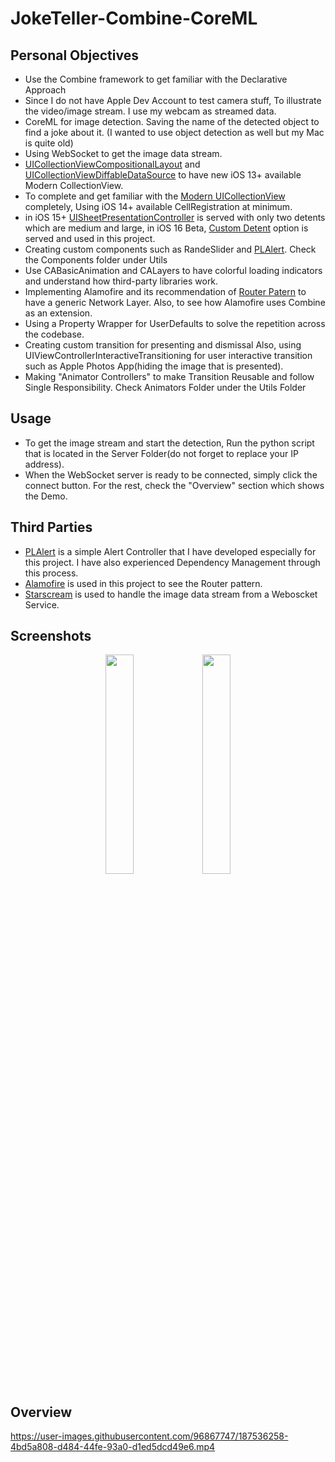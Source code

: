 # JokeTeller-Combine-CoreML

## Personal Objectives
- Use the Combine framework to get familiar with the Declarative Approach
- Since I do not have Apple Dev Account to test camera stuff, To illustrate the video/image stream. I use my webcam as streamed data.
- CoreML for image detection. Saving the name of the detected object to find a joke about it. (I wanted to use object detection as well but my Mac is quite old)
- Using WebSocket to get the image data stream.
- [UICollectionViewCompositionalLayout](https://developer.apple.com/documentation/uikit/uicollectionviewcompositionallayout) and [UICollectionViewDiffableDataSource](https://developer.apple.com/documentation/uikit/uicollectionviewdiffabledatasource) to have new iOS 13+ available Modern CollectionView.
- To complete and get familiar with the [Modern UICollectionView](https://developer.apple.com/documentation/uikit/views_and_controls/collection_views/implementing_modern_collection_views) completely, Using iOS 14+ available CellRegistration at minimum.
- in iOS 15+ [UISheetPresentationController](https://developer.apple.com/documentation/uikit/uisheetpresentationcontroller) is served with only two detents which are medium and large, in iOS 16 Beta, [Custom Detent](https://developer.apple.com/documentation/swiftui/presentationdetent/custom(_:)?changes=__6) option is served and used in this project.
- Creating custom components such as RandeSlider and [PLAlert](https://github.com/baris-cakmak/PLAlert). Check the Components folder under Utils
- Use CABasicAnimation and CALayers to have colorful loading indicators and understand how third-party libraries work.
- Implementing Alamofire and its recommendation of [Router Patern](https://github.com/Alamofire/Alamofire/blob/master/Documentation/AdvancedUsage.md#routing-requests) to have a generic Network Layer. Also, to see how Alamofire uses Combine as an extension.
- Using a Property Wrapper for UserDefaults to solve the repetition across the codebase.
- Creating custom transition for presenting and dismissal Also, using UIViewControllerInteractiveTransitioning for user interactive transition such as Apple Photos App(hiding the image that is presented).
- Making "Animator Controllers" to make Transition Reusable and follow Single Responsibility. Check Animators Folder under the Utils Folder

## Usage
- To get the image stream and start the detection, Run the python script that is located in the Server Folder(do not forget to replace your IP address).
- When the WebSocket server is ready to be connected, simply click the connect button. For the rest, check the "Overview" section which shows the Demo.
## Third Parties
- [PLAlert](https://github.com/baris-cakmak/PLAlert) is a simple Alert Controller that I have developed especially for this project. I have also experienced Dependency Management through this process.
- [Alamofire](https://github.com/Alamofire/Alamofire) is used in this project to see the Router pattern.
- [Starscream](https://github.com/daltoniam/Starscream) is used to handle the image data stream from a Weboscket Service.

## Screenshots
<p align= "center">
<img src="https://user-images.githubusercontent.com/96867747/187521288-312a14d4-6179-4c76-9f0b-582192a91ef2.png" width="30%">
<img src="https://user-images.githubusercontent.com/96867747/187521299-0a43bcaf-0ed4-42ec-854e-1f5c755b3560.png" width="30%">
</p>

## Overview
https://user-images.githubusercontent.com/96867747/187536258-4bd5a808-d484-44fe-93a0-d1ed5dcd49e6.mp4
